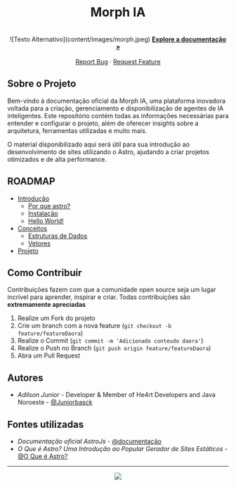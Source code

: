 <p align="center">
  <h1 align="center">Morph IA</h1>


  <p align="center">
    <br />
    ![Texto Alternativo](content/images/morph.jpeg)
    <a href="https://github.com/MorpphAI/platform.Morph/blob/main/content/images/morph.jpeg"><strong>Explore a documentação »</strong></a>
    <br />
    <br />
    <a href="https://github.com/Juniorbasck/astro4noobs/issues">Report Bug</a>
    ·
    <a href="https://github.com/Juniorbasck/astro4noobs/issues">Request Feature</a>
  </p>
</p>
    
 <!-- ABOUT THE PROJECT -->

## Sobre o Projeto
Bem-vindo à documentação oficial da Morph IA, uma plataforma inovadora voltada para a criação, gerenciamento e disponibilização de agentes de IA inteligentes. Este repositório contém todas as informações necessárias para entender e configurar o projeto, além de oferecer insights sobre a arquitetura, ferramentas utilizadas e muito mais.

O material disponibilizado aqui será útil para sua introdução ao desenvolvimento de sites utilizando o Astro, ajudando a criar projetos otimizados e de alta performance.
<!-- ROADMAP OF PROJECT -->

## ROADMAP

- [Introdução](https://github.com/Juniorbasck/astro4noobs/tree/main/content/intro)
  - [Por que astro?](https://github.com/Juniorbasck/astro4noobs/tree/main/content/intro/whyastro.md)
  - [Instalação](https://github.com/Juniorbasck/astro4noobs/tree/main/content/intro/instalacao.md)
  - [Hello World!](https://github.com/Juniorbasck/astro4noobs/tree/main/content/intro/helloworld.md)
- [Conceitos](https://github.com/lanjoni/clojure4noobs/tree/main/content/conceitos)
  - [Estruturas de Dados](https://github.com/lanjoni/clojure4noobs/tree/main/content/conceitos/estruturas.md)
  - [Vetores](https://github.com/lanjoni/clojure4noobs/tree/main/content/conceitos/vetores.md)
- [Projeto](https://github.com/lanjoni/clojure4noobs/tree/main/content/conceitos)
<!-- CONTRIBUTING -->

## Como Contribuir

Contribuições fazem com que a comunidade open source seja um lugar incrível para aprender, inspirar e criar. Todas contribuições
são **extremamente apreciadas**

1. Realize um Fork do projeto
2. Crie um branch com a nova feature (`git checkout -b feature/featureDaora`)
3. Realize o Commit (`git commit -m 'Adicionado conteudo daora'`)
4. Realize o Push no Branch (`git push origin feature/featureDaora`)
5. Abra um Pull Request

## Autores

- *Adilson Junior* - Developer & Member of He4rt Developers and Java Noroeste - [@Juniorbasck](https://www.linkedin.com/in/adilsonjunior4/)

## Fontes utilizadas

- *Documentação oficial AstroJs* - [@documentação](https://astro.build/)
- *O Que é Astro? Uma Introdução ao Popular Gerador de Sites Estáticos* - [@O Que é Astro?](https://kinsta.com/pt/blog/astro-js/)

---

<p align="center">
  <a href="https://github.com/he4rt/4noobs" target="_blank">
    <img src="./.github/footer_4noobs.svg" width="380">
  </a>
</p>
